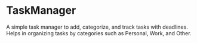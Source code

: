 # TaskManager
A simple task manager to add, categorize, and track tasks with deadlines. Helps in organizing tasks by categories such as Personal, Work, and Other.
